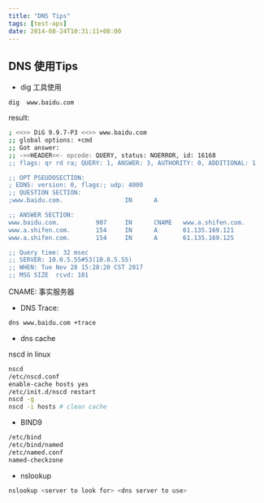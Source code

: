 ```yaml
---
title: "DNS Tips"
tags: [test-ops]
date: 2014-08-24T10:31:11+08:00
---
```


## DNS 使用Tips

- dig 工具使用

```
dig  www.baidu.com
```

result:

```sh
; <<>> DiG 9.9.7-P3 <<>> www.baidu.com
;; global options: +cmd
;; Got answer:
;; ->>HEADER<<- opcode: QUERY, status: NOERROR, id: 16168
;; flags: qr rd ra; QUERY: 1, ANSWER: 3, AUTHORITY: 0, ADDITIONAL: 1

;; OPT PSEUDOSECTION:
; EDNS: version: 0, flags:; udp: 4000
;; QUESTION SECTION:
;www.baidu.com.                 IN      A

;; ANSWER SECTION:
www.baidu.com.          907     IN      CNAME   www.a.shifen.com.
www.a.shifen.com.       154     IN      A       61.135.169.121
www.a.shifen.com.       154     IN      A       61.135.169.125

;; Query time: 32 msec
;; SERVER: 10.0.5.55#53(10.0.5.55)
;; WHEN: Tue Nov 28 15:28:20 CST 2017
;; MSG SIZE  rcvd: 101
```

CNAME: 事实服务器

- DNS Trace:

```sh
dns www.baidu.com +trace
```

- dns cache

nscd in linux

```sh
nscd
/etc/nscd.conf
enable-cache hosts yes
/etc/init.d/nscd restart
nscd -g
nscd -i hosts # clean cache
```

- BIND9

```sh
/etc/bind
/etc/bind/named
/etc/named.conf
named-checkzone
```

- nslookup

```sh
nslookup <server to look for> <dns server to use>
```

